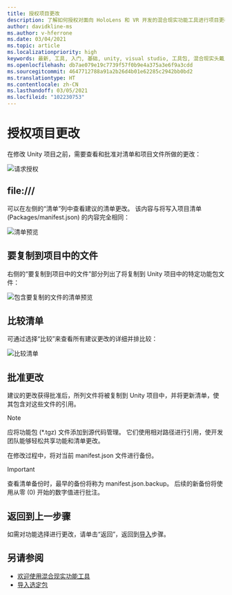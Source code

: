 ```yaml
---
title: 授权项目更改
description: 了解如何授权对面向 HoloLens 和 VR 开发的混合现实功能工具进行项目更改。
author: davidkline-ms
ms.author: v-hferrone
ms.date: 03/04/2021
ms.topic: article
ms.localizationpriority: high
keywords: 最新, 工具, 入门, 基础, unity, visual studio, 工具包, 混合现实头戴显示设备, windows 混合现实头戴显示设备, 虚拟现实头戴显示设备, 安装, Windows, HoloLens, 仿真器, unreal, openxr
ms.openlocfilehash: db7ae079e19c7739f57f0b9e4a375a3e6f9a3cdd
ms.sourcegitcommit: 4647712788a91a2b26d4b01e62285c2942bb0bd2
ms.translationtype: HT
ms.contentlocale: zh-CN
ms.lasthandoff: 03/05/2021
ms.locfileid: "102230753"
---
```

# <a name="authorizing-project-changes"></a>授权项目更改

在修改 Unity 项目之前，需要查看和批准对清单和项目文件所做的更改：

![请求授权](images/FeatureToolApprovalRequest.png)

## <a name="manifest"></a>file:///

可以在左侧的“清单”列中查看建议的清单更改。 该内容与将写入项目清单 (Packages/manifest.json) 的内容完全相同：

![清单预览](images/ManifestPreview.png)

## <a name="files-to-be-copied-into-the-project"></a>要复制到项目中的文件

右侧的“要复制到项目中的文件”部分列出了将复制到 Unity 项目中的特定功能包文件：

![包含要复制的文件的清单预览](images/FilesToCopy.png)

## <a name="compare-manifests"></a>比较清单

可通过选择“比较”来查看所有建议更改的详细并排比较：

![比较清单](images/FeatureToolCompareManifest.png)

## <a name="approving-changes"></a>批准更改

建议的更改获得批准后，所列文件将被复制到 Unity 项目中，并将更新清单，使其包含对这些文件的引用。

> [!NOTE]
> 应将功能包 (*.tgz) 文件添加到源代码管理。 它们使用相对路径进行引用，使开发团队能够轻松共享功能和清单更改。

 在修改过程中，将对当前 manifest.json 文件进行备份。

> [!IMPORTANT]
> 查看清单备份时，最早的备份将称为 manifest.json.backup。 后续的新备份将使用从零 (0) 开始的数字值进行批注。

## <a name="going-back-to-the-previous-step"></a>返回到上一步骤

如需对功能选择进行更改，请单击“返回”，返回到[导入](importing-features.md)步骤。

## <a name="see-also"></a>另请参阅

- [欢迎使用混合现实功能工具](welcome-to-mr-feature-tool.md)
- [导入选定包](importing-features.md)
